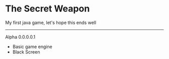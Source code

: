 # The Secret Weapon
My first java game, let's hope this ends well
________________________
 Alpha 0.0.0.0.1
+ Basic game engine
+ Black Screen
